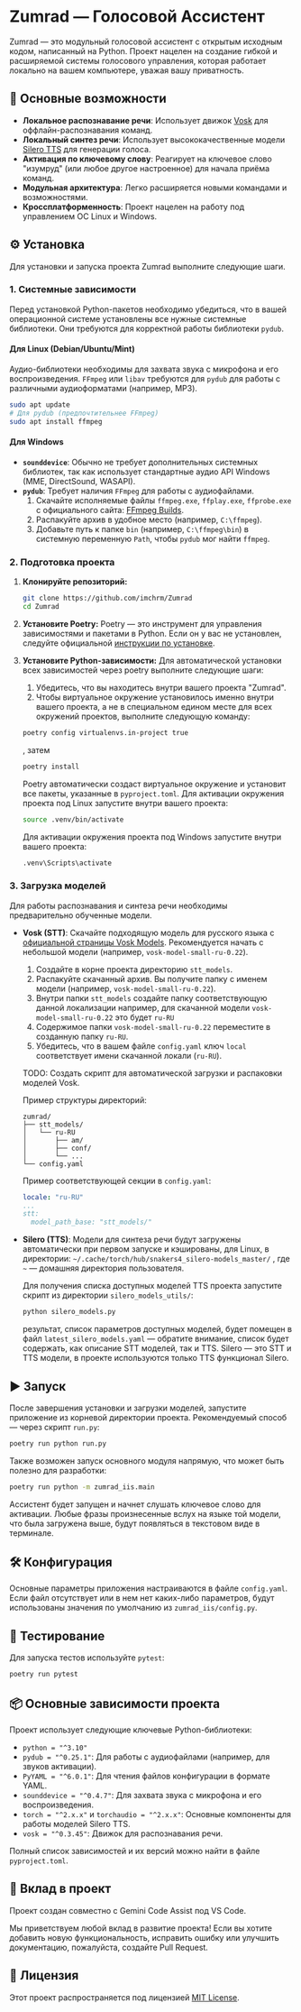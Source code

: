 
# Zumrad — Голосовой Ассистент

Zumrad — это модульный голосовой ассистент с открытым исходным кодом, написанный на Python. Проект нацелен на создание гибкой и расширяемой системы голосового управления, которая работает локально на вашем компьютере, уважая вашу приватность.

## 🚀 Основные возможности

*   **Локальное распознавание речи**: Использует движок [Vosk](https://alphacephei.com/vosk/) для оффлайн-распознавания команд.
*   **Локальный синтез речи**: Использует высококачественные модели [Silero TTS](https://github.com/snakers4/silero-models) для генерации голоса.
*   **Активация по ключевому слову**: Реагирует на ключевое слово "изумруд" (или любое другое настроенное) для начала приёма команд.
*   **Модульная архитектура**: Легко расширяется новыми командами и возможностями.
*   **Кроссплатформенность**: Проект нацелен на работу под управлением ОС Linux и Windows.

## ⚙️ Установка

Для установки и запуска проекта Zumrad выполните следующие шаги.

### 1. Системные зависимости

Перед установкой Python-пакетов необходимо убедиться, что в вашей операционной системе установлены все нужные системные библиотеки. Они требуются для корректной работы библиотеки `pydub`.

#### Для Linux (Debian/Ubuntu/Mint)

Аудио-библиотеки необходимы для захвата звука с микрофона и его воспроизведения. `FFmpeg` или `libav` требуются для `pydub` для работы с различными аудиоформатами (например, MP3).

<!-- Maybe later I'll change pydub on sounddevice
Problem for 'sounddevice' it needs Microsof Visual C++ for Windows OS
# Для sounddevice
sudo apt install libasound2-dev portaudio19-dev -->

```bash
sudo apt update
# Для pydub (предпочтительнее FFmpeg)
sudo apt install ffmpeg
```

#### Для Windows

*   **`sounddevice`**: Обычно не требует дополнительных системных библиотек, так как использует стандартные аудио API Windows (MME, DirectSound, WASAPI).
*   **`pydub`**: Требует наличия `FFmpeg` для работы с аудиофайлами.
    1.  Скачайте исполняемые файлы `ffmpeg.exe`, `ffplay.exe`, `ffprobe.exe` с официального сайта: [FFmpeg Builds](https://www.gyan.dev/ffmpeg/builds/).
    2.  Распакуйте архив в удобное место (например, `C:\ffmpeg`).
    3.  Добавьте путь к папке `bin` (например, `C:\ffmpeg\bin`) в системную переменную `Path`, чтобы `pydub` мог найти `ffmpeg`.

### 2. Подготовка проекта

1.  **Клонируйте репозиторий:**
    ```bash
    git clone https://github.com/imchrm/Zumrad
    cd Zumrad
    ```

2.  **Установите Poetry:**
    Poetry — это инструмент для управления зависимостями и пакетами в Python. Если он у вас не установлен, следуйте официальной [инструкции по установке](https://python-poetry.org/docs/#installation).

3.  **Установите Python-зависимости:**
    Для автоматической установки всех зависимостей через poetry выполните следующие шаги:

    1. Убедитесь, что вы находитесь внутри вашего проекта "Zumrad".
    2. Чтобы виртуальное окружение установилось именно внутри вашего проекта, а не в специальном едином месте для всех окружений проектов, выполните следующую команду:
    ```bash
    poetry config virtualenvs.in-project true
    ```
    , затем
    ```bash
    poetry install
    ```
    Poetry автоматически создаст виртуальное окружение и установит все пакеты, указанные в `pyproject.toml`.
    Для активации окружения проекта под Linux запустите внутри вашего проекта:
    ```bash
    source .venv/bin/activate
    ```
    Для активации окружения проекта под Windows запустите внутри вашего проекта:
    ```bash
    .venv\Scripts\activate
    ```

### 3. Загрузка моделей

Для работы распознавания и синтеза речи необходимы предварительно обученные модели.

*   **Vosk (STT)**: Скачайте подходящую модель для русского языка с [официальной страницы Vosk Models](https://alphacephei.com/vosk/models). Рекомендуется начать с небольшой модели (например, `vosk-model-small-ru-0.22`).

    1.  Создайте в корне проекта директорию `stt_models`.
    2.  Распакуйте скачанный архив. Вы получите папку с именем модели (например, `vosk-model-small-ru-0.22`).
    3.  Внутри папки `stt_models` создайте папку соответствующую данной локализации например, для скачанной модели `vosk-model-small-ru-0.22` это будет `ru-RU`
    3.  Содержимое папки `vosk-model-small-ru-0.22` переместите в созданную папку `ru-RU`.
    4.  Убедитесь, что в вашем файле `config.yaml` ключ `local` соответствует имени скачанной локали (`ru-RU`).

    TODO: Создать скрипт для автоматической загрузки и распаковки моделей Vosk.

    Пример структуры директорий:
    ```
    zumrad/
    ├── stt_models/
    │   └── ru-RU
    │       ├── am/
    │       ├── conf/
    │       └── ...
    └── config.yaml
    ```
    Пример соответствующей секции в `config.yaml`:
    ```yaml
    locale: "ru-RU"
    ...
    stt:
      model_path_base: "stt_models/"
    ```

*   **Silero (TTS)**: Модели для синтеза речи будут загружены автоматически при первом запуске и кэшированы, для Linux, в директории: `~/.cache/torch/hub/snakers4_silero-models_master/`
    , где `~` — домашняя директория пользователя.

    Для получения списка доступных моделей TTS проекта запустите скрипт из директории `silero_models_utils/`:

    ```bash
    python silero_models.py
    ```
    результат, список параметров доступных моделей, будет помещен в файл `latest_silero_models.yaml` — обратите внимание, список будет содержать, как описание STT моделей, так и TTS. Silero — это STT и TTS модели, в проекте используются только TTS функционал Silero.

## ▶️ Запуск

После завершения установки и загрузки моделей, запустите приложение из корневой директории проекта. Рекомендуемый способ — через скрипт `run.py`:

```bash
poetry run python run.py
```
Также возможен запуск основного модуля напрямую, что может быть полезно для разработки:
```bash
poetry run python -m zumrad_iis.main
```

Ассистент будет запущен и начнет слушать ключевое слово для активации.
Любые фразы произнесенные вслух на языке той модели, что была загружена выше, будут появляться в текстовом виде в терминале.

## 🛠️ Конфигурация

Основные параметры приложения настраиваются в файле `config.yaml`. Если файл отсутствует или в нем нет каких-либо параметров, будут использованы значения по умолчанию из `zumrad_iis/config.py`.

## 🧪 Тестирование

Для запуска тестов используйте `pytest`:

```bash
poetry run pytest
```

## 📦 Основные зависимости проекта

Проект использует следующие ключевые Python-библиотеки:

*   `python = "^3.10"`
*   `pydub = "^0.25.1"`: Для работы с аудиофайлами (например, для звуков активации).
*   `PyYAML = "^6.0.1"`: Для чтения файлов конфигурации в формате YAML.
*   `sounddevice = "^0.4.7"`: Для захвата звука с микрофона и его воспроизведения.
*   `torch = "^2.x.x"` и `torchaudio = "^2.x.x"`: Основные компоненты для работы моделей Silero TTS.
*   `vosk = "^0.3.45"`: Движок для распознавания речи.

Полный список зависимостей и их версий можно найти в файле `pyproject.toml`.

## 🤝 Вклад в проект

Проект создан совместно с Gemini Code Assist под VS Code.

Мы приветствуем любой вклад в развитие проекта! Если вы хотите добавить новую функциональность, исправить ошибку или улучшить документацию, пожалуйста, создайте Pull Request.

## 📄 Лицензия

Этот проект распространяется под лицензией [MIT License](LICENSE).